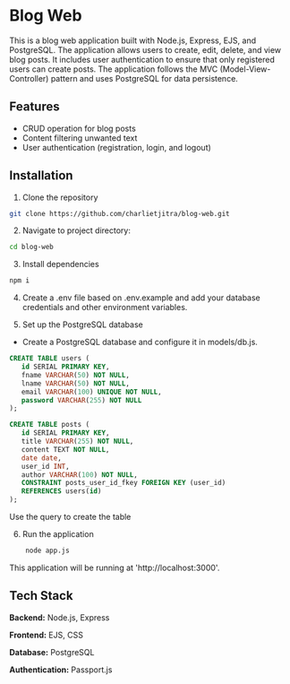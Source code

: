 
# Blog Web

This is a blog web application built with Node.js, Express, EJS, and PostgreSQL. The application allows users to create, edit, delete, and view blog posts. It includes user authentication to ensure that only registered users can create posts. The application follows the MVC (Model-View-Controller) pattern and uses PostgreSQL for data persistence.


## Features

- CRUD operation for blog posts
- Content filtering unwanted text
- User authentication (registration, login, and logout)



## Installation

1. Clone the repository

```bash
git clone https://github.com/charlietjitra/blog-web.git
```
2. Navigate to project directory:

```bash
cd blog-web
```

3. Install dependencies
```bash
npm i
```
4. Create a .env file based on .env.example and add your database credentials and other environment variables.    

5. Set up the PostgreSQL database
 - Create a PostgreSQL database and configure it in models/db.js.
 ```sql
 CREATE TABLE users (
    id SERIAL PRIMARY KEY,
    fname VARCHAR(50) NOT NULL,
    lname VARCHAR(50) NOT NULL,
    email VARCHAR(100) UNIQUE NOT NULL,
    password VARCHAR(255) NOT NULL
);

CREATE TABLE posts (
    id SERIAL PRIMARY KEY,
    title VARCHAR(255) NOT NULL,
    content TEXT NOT NULL,
    date date,
    user_id INT,
    author VARCHAR(100) NOT NULL,
    CONSTRAINT posts_user_id_fkey FOREIGN KEY (user_id)
    REFERENCES users(id)
);
```
Use the query to create the table

6. Run the application
```bash
    node app.js
```
This application will be running at 'http://localhost:3000'.
## Tech Stack

**Backend:** Node.js, Express

**Frontend:** EJS, CSS

**Database:** PostgreSQL

**Authentication:** Passport.js


